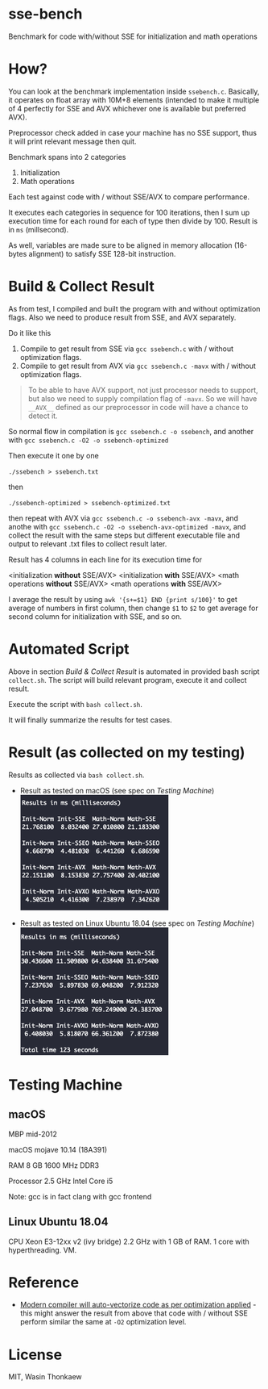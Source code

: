 # sse-bench
Benchmark for code with/without SSE for initialization and math operations

# How?

You can look at the benchmark implementation inside `ssebench.c`.
Basically, it operates on float array with 10M+8 elements (intended to make it multiple of 4 perfectly for SSE and AVX whichever one is available but preferred AVX).

Preprocessor check added in case your machine has no SSE support, thus it will print relevant message then quit.

Benchmark spans into 2 categories

1. Initialization
2. Math operations

Each test against code with / without SSE/AVX to compare performance.

It executes each categories in sequence for 100 iterations, then I sum up execution time for each round for each of type then divide by 100. Result is in `ms` (millsecond).

As well, variables are made sure to be aligned in memory allocation (16-bytes alignment) to satisfy SSE 128-bit instruction.

# Build & Collect Result

As from test, I compiled and built the program with and without optimization flags.
Also we need to produce result from SSE, and AVX separately.

Do it like this

1. Compile to get result from SSE via `gcc ssebench.c` with / without optimization flags.
2. Compile to get result from AVX via `gcc ssebench.c -mavx` with / without optimization flags.

> To be able to have AVX support, not just processor needs to support, but also we need to supply compilation flag of `-mavx`. So we will have `__AVX__` defined as our preprocessor in code will have a chance to detect it.

So normal flow in compilation is `gcc ssebench.c -o ssebench`, and another with `gcc ssebench.c -O2 -o ssebench-optimized`  

Then execute it one by one

`./ssebench > ssebench.txt`

then

`./ssebench-optimized > ssebench-optimized.txt`

then repeat with AVX via `gcc ssebench.c -o ssebench-avx -mavx`, and anothe with `gcc ssebench.c -O2 -o ssebench-avx-optimized -mavx`, and collect the result with the same steps but different executable file and output to relevant .txt files to collect result later.

Result has 4 columns in each line for its execution time for

<initialization **without** SSE/AVX> <initialization **with** SSE/AVX> <math operations **without** SSE/AVX> <math operations **with** SSE/AVX>

I average the result by using `awk '{s+=$1} END {print s/100}'` to get average of numbers in first column, then change `$1` to `$2` to get average for second column for initialization with SSE, and so on.

# Automated Script

Above in section _Build & Collect Result_ is automated in provided bash script `collect.sh`. The script will build relevant program, execute it and collect result.

Execute the script with `bash collect.sh`.

It will finally summarize the results for test cases.

# Result (as collected on my testing)

Results as collected via `bash collect.sh`.

* Result as tested on macOS (see spec on _Testing Machine_)
![result on macOS](https://github.com/haxpor/sse-bench/blob/master/result.png)

* Result as tested on Linux Ubuntu 18.04 (see spec on _Testing Machine_)
![result on linux](https://github.com/haxpor/sse-bench/blob/master/result-linux.png)

# Testing Machine

## macOS
MBP mid-2012 

macOS mojave 10.14 (18A391) 

RAM 8 GB 1600 MHz DDR3 

Processor 2.5 GHz Intel Core i5

Note: gcc is in fact clang with gcc frontend

## Linux Ubuntu 18.04

CPU Xeon E3-12xx v2 (ivy bridge) 2.2 GHz with 1 GB of RAM.
1 core with hyperthreading. VM.

# Reference

- [Modern compiler will auto-vectorize code as per optimization applied](https://stackoverflow.com/a/50786881/571227) - this might answer the result from above that code with / without SSE perform similar the same at `-O2` optimization level.

# License
MIT, Wasin Thonkaew
